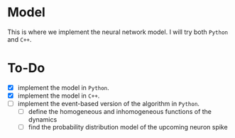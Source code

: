 # Model

This is where we implement the neural network model.
I will try both ``Python`` and ``C++``.


# To-Do
- [x] implement the model in `Python`.
- [x] implement the model in `C++`.
- [ ] implement the event-based version of the algorithm in `Python`.
  - [  ] define the homogeneous and inhomogeneous functions of the dynamics
  - [  ] find the probability distribution model of the upcoming neuron spike
